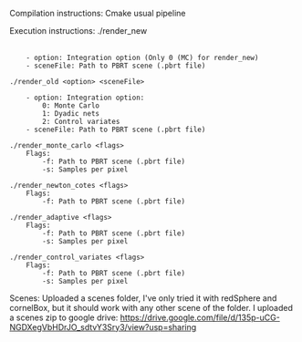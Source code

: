 Compilation instructions: Cmake usual pipeline

Execution instructions:
    ./render_new <option> <sceneFile>

        - option: Integration option (Only 0 (MC) for render_new)
        - sceneFile: Path to PBRT scene (.pbrt file)

    ./render_old <option> <sceneFile>

        - option: Integration option:
            0: Monte Carlo
            1: Dyadic nets
            2: Control variates
        - sceneFile: Path to PBRT scene (.pbrt file)

    ./render_monte_carlo <flags>
        Flags:
            -f: Path to PBRT scene (.pbrt file)
            -s: Samples per pixel

    ./render_newton_cotes <flags>
        Flags:
            -f: Path to PBRT scene (.pbrt file)

    ./render_adaptive <flags>
        Flags:
            -f: Path to PBRT scene (.pbrt file)
            -s: Samples per pixel

    ./render_control_variates <flags>
        Flags:
            -f: Path to PBRT scene (.pbrt file)
            -s: Samples per pixel

Scenes:
    Uploaded a scenes folder, I've only tried it with redSphere and cornelBox, but it should work with any other scene of the folder.
    I uploaded a scenes zip to google drive: https://drive.google.com/file/d/135p-uCG-NGDXegVbHDrJO_sdtvY3Sry3/view?usp=sharing